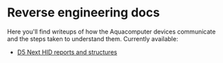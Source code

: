# Reverse engineering docs

Here you'll find writeups of how the Aquacomputer devices communicate and the steps taken to understand them. Currently available:

* [D5 Next HID reports and structures](d5next-reports.md)

